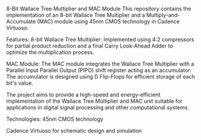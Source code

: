 8-Bit Wallace Tree Multiplier and MAC Module
This repository contains the implementation of an 8-bit Wallace Tree Multiplier and a Multiply-and-Accumulate (MAC) module using 45nm CMOS technology in Cadence Virtuoso.

Features:
8-bit Wallace Tree Multiplier: Implemented using 4:2 compressors for partial product reduction and a final Carry Look-Ahead Adder to optimize the multiplication process.

MAC Module: The MAC module integrates the Wallace Tree Multiplier with a Parallel Input Parallel Output (PIPO) shift register acting as an accumulator. The accumulator is designed using D Flip-Flops for efficient storage of each bit's value.

The project aims to provide a high-speed and energy-efficient implementation of the Wallace Tree Multiplier and MAC unit suitable for applications in digital signal processing and other computational systems.

Technologies:
45nm CMOS technology

Cadence Virtuoso for schematic design and simulation
